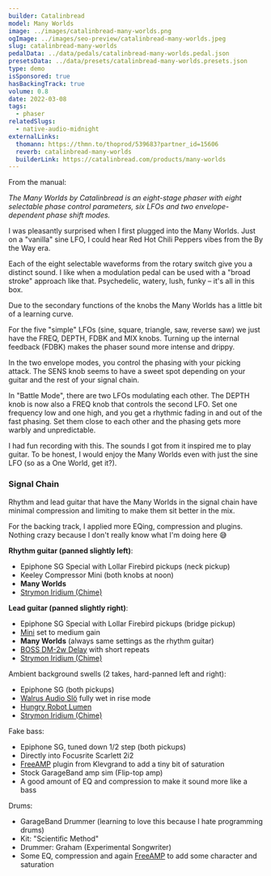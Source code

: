 ```yaml
---
builder: Catalinbread
model: Many Worlds
image: ../images/catalinbread-many-worlds.png
ogImage: ../images/seo-preview/catalinbread-many-worlds.jpeg
slug: catalinbread-many-worlds
pedalData: ../data/pedals/catalinbread-many-worlds.pedal.json
presetsData: ../data/presets/catalinbread-many-worlds.presets.json
type: demo
isSponsored: true
hasBackingTrack: true
volume: 0.8
date: 2022-03-08
tags:
  - phaser
relatedSlugs:
  - native-audio-midnight
externalLinks:
  thomann: https://thmn.to/thoprod/539683?partner_id=15606
  reverb: catalinbread-many-worlds
  builderLink: https://catalinbread.com/products/many-worlds
---
```


From the manual:

_The Many Worlds by Catalinbread is an eight-stage phaser with eight selectable phase control parameters, six LFOs and two envelope-dependent phase shift modes._

I was pleasantly surprised when I first plugged into the Many Worlds. Just on a "vanilla" sine LFO, I could hear Red Hot Chili Peppers vibes from the By the Way era.

Each of the eight selectable waveforms from the rotary switch give you a distinct sound. I like when a modulation pedal can be used with a "broad stroke" approach like that. Psychedelic, watery, lush, funky – it's all in this box.

Due to the secondary functions of the knobs the Many Worlds has a little bit of a learning curve.

For the five "simple" LFOs (sine, square, triangle, saw, reverse saw) we just have the FREQ, DEPTH, FDBK and MIX knobs. Turning up the internal feedback (FDBK) makes the phaser sound more intense and drippy.

In the two envelope modes, you control the phasing with your picking attack. The SENS knob seems to have a sweet spot depending on your guitar and the rest of your signal chain.

In "Battle Mode", there are two LFOs modulating each other. The DEPTH knob is now also a FREQ knob that controls the second LFO. Set one frequency low and one high, and you get a rhythmic fading in and out of the fast phasing. Set them close to each other and the phasing gets more warbly and unpredictable.

I had fun recording with this. The sounds I got from it inspired me to play guitar. To be honest, I would enjoy the Many Worlds even with just the sine LFO (so as a One World, get it?).

### Signal Chain

Rhythm and lead guitar that have the Many Worlds in the signal chain have minimal compression and limiting to make them sit better in the mix.

For the backing track, I applied more EQing, compression and plugins. Nothing crazy because I don't really know what I'm doing here 😅

**Rhythm guitar (panned slightly left)**:

- Epiphone SG Special with Lollar Firebird pickups (neck pickup)
- Keeley Compressor Mini (both knobs at noon)
- **Many Worlds**
- [Strymon Iridium (Chime)](/demos/strymon-iridium)

**Lead guitar (panned slightly right)**:

- Epiphone SG Special with Lollar Firebird pickups (bridge pickup)
- [Mini](/demos/smallsound-bigsound-mini) set to medium gain
- **Many Worlds** (always same settings as the rhythm guitar)
- [BOSS DM-2w Delay](/demos/boss-dm-2w-delay) with short repeats
- [Strymon Iridium (Chime)](/demos/strymon-iridium)

Ambient background swells (2 takes, hard-panned left and right):

- Epiphone SG (both pickups)
- [Walrus Audio Slö](/demos/walrus-audio-slo) fully wet in rise mode
- [Hungry Robot Lumen](/demos/hungry-robot-lumen)
- [Strymon Iridium (Chime)](/demos/strymon-iridium)

Fake bass:

- Epiphone SG, tuned down 1/2 step (both pickups)
- Directly into Focusrite Scarlett 2i2
- [FreeAMP](https://klevgrand.com/products/freeamp) plugin from Klevgrand to add a tiny bit of saturation
- Stock GarageBand amp sim (Flip-top amp)
- A good amount of EQ and compression to make it sound more like a bass

Drums:

- GarageBand Drummer (learning to love this because I hate programming drums)
- Kit: "Scientific Method"
- Drummer: Graham (Experimental Songwriter)
- Some EQ, compression and again [FreeAMP](https://klevgrand.com/products/freeamp) to add some character and saturation
